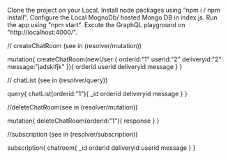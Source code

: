 Clone the project on your Local.
Install node packages using "npm i / npm install".
Configure the Local MognoDb/ hosted Mongo DB in index js.
Run the app using "npm start".
Excute the GraphQL playground on "http://localhost:4000/".

// createChatRoom (see in (resolver/mutation))

mutation{
  createChatRoom(newUser:{
    orderid:"1"
    userid:"2"
    deliveryid:"2"
    message:"jadsklfjk"
  }){
    orderid
    userid
    deliveryid
    message
  }
}

// chatList (see in (resolver/query))

query{
  chatList(orderid:"1"){
    _id
    orderid
    deliveryid
    message
  }
}

//deleteChatRoom(see in (resolver/mutation))

mutation{
  deleteChatRoom(orderid:"1"){
    response
  }
}

//subscription (see in (resolver/subscription))

subscription{
  chatroom{
    _id
    orderid
    deliveryid
    userid
    message
  }
}